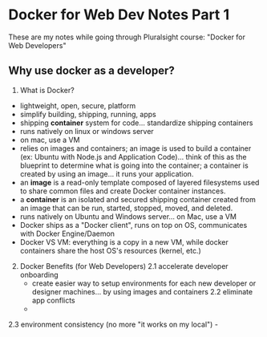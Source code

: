# Docker for Web Dev Notes Part 1

These are my notes while going through Pluralsight course: "Docker for Web Developers"

## Why use docker as a developer?

1. What is Docker?
 - lightweight, open, secure, platform
 - simplify building, shipping, running, apps
 - shipping **container** system for code... standardize shipping containers
 - runs natively on linux or windows server
 - on mac, use a VM
 - relies on images and containers; an image is used to build a container (ex: Ubuntu with Node.js and Application Code)... think of this as the blueprint to determine what is going into the container; a container is created by using an image... it runs your application.
 - an **image** is a read-only template composed of layered filesystems used to share common files and create Docker container instances.
 - a **container** is an isolated and secured shipping container created from an image that can be run, started, stopped, moved, and deleted.
 - runs natively on Ubuntu and Windows server... on Mac, use a VM
 - Docker ships as a "Docker client", runs on top on OS, communicates with Docker Engine/Daemon
 - Docker VS VM: everything is a copy in a new VM, while docker containers share the host OS's resources (kernel, etc.)

2. Docker Benefits (for Web Developers) 
 2.1 accelerate developer onboarding
    - create easier way to setup environments for each new developer or designer machines... by using images and containers
 2.2 eliminate app conflicts
    - 
 2.3 environment consistency (no more "it works on my local")
    - 
